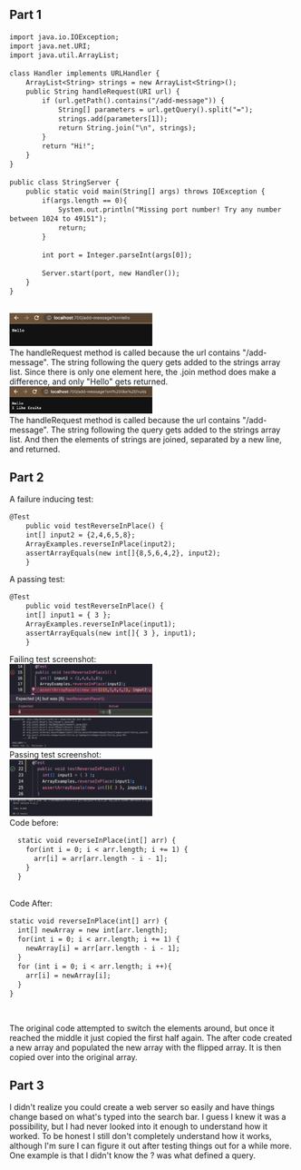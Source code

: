 ## Part 1

```
import java.io.IOException;
import java.net.URI;
import java.util.ArrayList;

class Handler implements URLHandler {
    ArrayList<String> strings = new ArrayList<String>();
    public String handleRequest(URI url) {
        if (url.getPath().contains("/add-message")) {
            String[] parameters = url.getQuery().split("=");
            strings.add(parameters[1]);
            return String.join("\n", strings);
        }
        return "Hi!";
    }
}

public class StringServer {
    public static void main(String[] args) throws IOException {
        if(args.length == 0){
            System.out.println("Missing port number! Try any number between 1024 to 49151");
            return;
        }

        int port = Integer.parseInt(args[0]);

        Server.start(port, new Handler());
    }
}
``` 
<br/>
<img src = "LabReport2/ServerSS1.png" width = "50%" height = "50%"/>
<br/>
The handleRequest method is called because the url contains "/add-message". The string following the query gets added to the strings array list. Since there is only one element here, the .join method does make a difference, and only "Hello" gets returned.
<br/>
<img src = "LabReport2/ServerSS2.png" width = "50%" height = "50%"/>
<br/>
The handleRequest method is called because the url contains "/add-message". The string following the query gets added to the strings array list. And then the elements of strings are joined, separated by a new line, and returned.

## Part 2

A failure inducing test:
```
@Test 
	public void testReverseInPlace() {
    int[] input2 = {2,4,6,5,8};
    ArrayExamples.reverseInPlace(input2);
    assertArrayEquals(new int[]{8,5,6,4,2}, input2);
	}
```
A passing test:
```
@Test 
	public void testReverseInPlace() {
    int[] input1 = { 3 };
    ArrayExamples.reverseInPlace(input1);
    assertArrayEquals(new int[]{ 3 }, input1);
	}
```
Failing test screenshot:
<br/>
<img src = "LabReport2/TestingB4Fail.png" width = "50%" height = "50%"/>
<br/>
<img src = "LabReport2/SSfail.png" width = "50%" height = "50%"/>
<br/>
Passing test screenshot: 
<br/>
<img src = "LabReport2/TestingB4Pass.png" width = "50%" height = "50%"/>
<br/>
<img src = "LabReport2/SSpass.png" width = "50%" height = "50%"/>
<br/>
Code before:
<br/>
```
  static void reverseInPlace(int[] arr) {
    for(int i = 0; i < arr.length; i += 1) {
      arr[i] = arr[arr.length - i - 1];
    }
  }
  ```
  <br/>
  Code After:
  <br/>
  
  ```
  static void reverseInPlace(int[] arr) {
    int[] newArray = new int[arr.length];
    for(int i = 0; i < arr.length; i += 1) {
      newArray[i] = arr[arr.length - i - 1];
    }
    for (int i = 0; i < arr.length; i ++){
      arr[i] = newArray[i];
    }
  }
  ```
  
  <br/>
  
 The original code attempted to switch the elements around, but once it reached the middle it just copied the first half again. The after code created a new array and populated the new array with the flipped array. It is then copied over into the original array.
 
## Part 3
I didn't realize you could create a web server so easily and have things change based on what's typed into the search bar. I guess I knew it was a possibility, but I had never looked into it enough to understand how it worked. To be honest I still don't completely understand how it works, although I'm sure I can figure it out after testing things out for a while more. One example is that I didn't know the ? was what defined a query.
